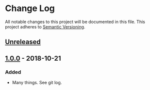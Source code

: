 # Change Log

All notable changes to this project will be documented in this file.
This project adheres to [Semantic Versioning](http://semver.org/).

## [Unreleased]

## [1.0.0] - 2018-10-21
### Added
- Many things.  See git log.

[Unreleased]: https://github.com/cybozu-go/placemat/compare/v1.0.0...HEAD
[1.0.0]: https://github.com/cybozu-go/placemat/compare/v0.1...v1.0.0
